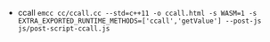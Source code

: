 - ccall
`emcc cc/ccall.cc --std=c++11 -o ccall.html -s WASM=1 -s EXTRA_EXPORTED_RUNTIME_METHODS=['ccall','getValue'] --post-js js/post-script-ccall.js`
